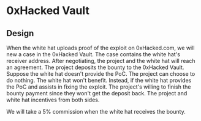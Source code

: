# 0xHacked Vault

## Design

When the white hat uploads proof of the exploit on 0xHacked.com, we will new a case in the 0xHacked Vault. The case contains the white hat's receiver address. After negotiating, the project and the white hat will reach an agreement. The project deposits the bounty to the 0xHacked Vault. Suppose the white hat doesn't provide the PoC. The project can choose to do nothing. The white hat won't benefit. Instead, if the white hat provides the PoC and assists in fixing the exploit. The project's willing to finish the bounty payment since they won't get the deposit back. The project and white hat incentives from both sides.

We will take a 5% commission when the white hat receives the bounty.
